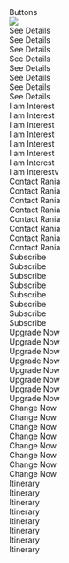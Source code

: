 <div style={{width: 1440, height: 2516, position: 'relative', background: 'white', overflow: 'hidden'}}>
  <div style={{width: 1440, height: 168.94, left: 0, top: 0, position: 'absolute', background: 'white', boxShadow: '0px 5px 14px rgba(20.11, 19.66, 42.50, 0.05)'}} />
  <div style={{width: 140, height: 55.32, left: 154, top: 59.98, position: 'absolute', color: 'rgba(0, 0, 0, 0.20)', fontSize: 36, fontFamily: 'Plus Jakarta Sans', fontWeight: '700', lineHeight: 44, wordWrap: 'break-word'}}>Buttons</div>
  <img style={{width: 120, height: 120, left: 1167, top: 7, position: 'absolute'}} src="https://placehold.co/120x120" />
  <div style={{width: 140, height: 130, left: 169, top: 257, position: 'absolute', overflow: 'hidden', borderRadius: 5, border: '1px #8A38F5 solid'}}>
    <div style={{width: 100, height: 35, padding: 10, left: 20, top: 20, position: 'absolute', background: 'white', boxShadow: '0px 3.700000047683716px 9.25px rgba(26, 36, 61, 0.06)', borderRadius: 100, outline: '1px rgba(0, 0, 0, 0.20) solid', outlineOffset: '-1px', justifyContent: 'center', alignItems: 'center', gap: 10, display: 'inline-flex'}}>
      <div style={{textAlign: 'center', color: 'rgba(0, 0, 0, 0.20)', fontSize: 12, fontFamily: 'Plus Jakarta Sans', fontWeight: '700', lineHeight: 14, wordWrap: 'break-word'}}>See Details</div>
    </div>
    <div style={{width: 100, height: 35, padding: 10, left: 20, top: 79, position: 'absolute', background: 'linear-gradient(90deg, black 0%, #1A243D 100%)', boxShadow: '0px 3.700000047683716px 7px rgba(26, 36, 61, 0.08)', borderRadius: 100, justifyContent: 'center', alignItems: 'center', gap: 10, display: 'inline-flex'}}>
      <div style={{textAlign: 'center', color: '#E6E2D3', fontSize: 12, fontFamily: 'Plus Jakarta Sans', fontWeight: '700', lineHeight: 14, wordWrap: 'break-word'}}>See Details</div>
    </div>
  </div>
  <div style={{width: 183.08, height: 170, left: 397, top: 237, position: 'absolute', overflow: 'hidden', borderRadius: 6.54, border: '1.31px #8A38F5 solid'}}>
    <div style={{width: 130.77, height: 45.77, padding: 13.08, left: 26.15, top: 26.15, position: 'absolute', background: 'white', boxShadow: '0px 4px 9px rgba(26, 36, 61, 0.08)', borderRadius: 130.77, outline: '1.31px rgba(0, 0, 0, 0.20) solid', outlineOffset: '-1.31px', justifyContent: 'center', alignItems: 'center', gap: 13.08, display: 'inline-flex'}}>
      <div style={{textAlign: 'center', color: 'rgba(0, 0, 0, 0.20)', fontSize: 15.69, fontFamily: 'Plus Jakarta Sans', fontWeight: '700', lineHeight: 18.31, wordWrap: 'break-word'}}>See Details</div>
    </div>
    <div style={{width: 130.77, height: 45.77, padding: 13.08, left: 26.15, top: 103.31, position: 'absolute', background: 'linear-gradient(90deg, black 0%, #1A243D 100%)', boxShadow: '0px 4px 9px rgba(26, 36, 61, 0.08)', borderRadius: 130.77, justifyContent: 'center', alignItems: 'center', gap: 13.08, display: 'inline-flex'}}>
      <div style={{textAlign: 'center', color: '#E6E2D3', fontSize: 15.69, fontFamily: 'Plus Jakarta Sans', fontWeight: '700', lineHeight: 18.31, wordWrap: 'break-word'}}>See Details</div>
    </div>
  </div>
  <div style={{width: 226.15, height: 210, left: 672, top: 217, position: 'absolute', overflow: 'hidden', borderRadius: 8.08, border: '1.62px #8A38F5 solid'}}>
    <div style={{width: 161.54, height: 56.54, padding: 16.15, left: 32.31, top: 32.31, position: 'absolute', background: 'white', boxShadow: '0px 4px 9px rgba(26, 36, 61, 0.08)', borderRadius: 161.54, outline: '1.62px rgba(0, 0, 0, 0.20) solid', outlineOffset: '-1.62px', justifyContent: 'center', alignItems: 'center', gap: 16.15, display: 'inline-flex'}}>
      <div style={{textAlign: 'center', color: 'rgba(0, 0, 0, 0.20)', fontSize: 19.38, fontFamily: 'Plus Jakarta Sans', fontWeight: '700', lineHeight: 22.62, wordWrap: 'break-word'}}>See Details</div>
    </div>
    <div style={{width: 161.54, height: 56.54, padding: 16.15, left: 32.31, top: 127.62, position: 'absolute', background: 'linear-gradient(90deg, black 0%, #1A243D 100%)', boxShadow: '0px 4px 9px rgba(26, 36, 61, 0.08)', borderRadius: 161.54, justifyContent: 'center', alignItems: 'center', gap: 16.15, display: 'inline-flex'}}>
      <div style={{textAlign: 'center', color: '#E6E2D3', fontSize: 19.38, fontFamily: 'Plus Jakarta Sans', fontWeight: '700', lineHeight: 22.62, wordWrap: 'break-word'}}>See Details</div>
    </div>
  </div>
  <div style={{width: 269.23, height: 250, left: 1012, top: 197, position: 'absolute', overflow: 'hidden', borderRadius: 9.62, border: '1.92px #8A38F5 solid'}}>
    <div style={{width: 192.31, height: 67.31, padding: 19.23, left: 38.46, top: 38.46, position: 'absolute', background: 'white', boxShadow: '0px 4px 9px rgba(26, 36, 61, 0.08)', borderRadius: 192.31, outline: '1.92px rgba(0, 0, 0, 0.20) solid', outlineOffset: '-1.92px', justifyContent: 'center', alignItems: 'center', gap: 19.23, display: 'inline-flex'}}>
      <div style={{textAlign: 'center', color: 'rgba(0, 0, 0, 0.20)', fontSize: 23.08, fontFamily: 'Plus Jakarta Sans', fontWeight: '700', lineHeight: 26.92, wordWrap: 'break-word'}}>See Details</div>
    </div>
    <div style={{width: 192.31, height: 67.31, padding: 19.23, left: 38.46, top: 151.77, position: 'absolute', background: 'linear-gradient(90deg, black 0%, #1A243D 100%)', boxShadow: '0px 4px 9px rgba(26, 36, 61, 0.08)', borderRadius: 192.31, justifyContent: 'center', alignItems: 'center', gap: 19.23, display: 'inline-flex'}}>
      <div style={{textAlign: 'center', color: '#E6E2D3', fontSize: 23.08, fontFamily: 'Plus Jakarta Sans', fontWeight: '700', lineHeight: 26.92, wordWrap: 'break-word'}}>See Details</div>
    </div>
  </div>
  <div style={{width: 170, height: 130, left: 154, top: 569, position: 'absolute', overflow: 'hidden', borderRadius: 5, border: '1px #8A38F5 solid'}}>
    <div style={{width: 130, height: 35, left: 20, top: 20, position: 'absolute'}}>
      <div style={{width: 130, height: 35, paddingLeft: 21, paddingRight: 21, paddingTop: 10, paddingBottom: 10, left: 0, top: 0, position: 'absolute', overflow: 'hidden', borderRadius: 100, outline: '1px #442305 solid', outlineOffset: '-1px', justifyContent: 'center', alignItems: 'center', gap: 10, display: 'inline-flex'}}>
        <div style={{textAlign: 'center', color: '#442305', fontSize: 12, fontFamily: 'Plus Jakarta Sans', fontWeight: '700', lineHeight: 14, wordWrap: 'break-word'}}>I am Interest</div>
      </div>
    </div>
    <div style={{width: 130, height: 35, left: 20, top: 75, position: 'absolute'}}>
      <div style={{width: 130, height: 35, paddingLeft: 21, paddingRight: 21, paddingTop: 10, paddingBottom: 10, left: 0, top: 0, position: 'absolute', background: '#442305', overflow: 'hidden', borderRadius: 100, justifyContent: 'center', alignItems: 'center', gap: 10, display: 'inline-flex'}}>
        <div style={{textAlign: 'center', color: '#E6E2D3', fontSize: 12, fontFamily: 'Plus Jakarta Sans', fontWeight: '700', lineHeight: 14, wordWrap: 'break-word'}}>I am Interest</div>
      </div>
    </div>
  </div>
  <div style={{width: 222.31, height: 170, left: 377, top: 549, position: 'absolute', overflow: 'hidden', borderRadius: 6.54, border: '1.31px #8A38F5 solid'}}>
    <div style={{width: 170, height: 45.77, left: 26.15, top: 26.15, position: 'absolute'}}>
      <div style={{width: 170, height: 45.77, paddingLeft: 27.46, paddingRight: 27.46, paddingTop: 13.08, paddingBottom: 13.08, left: 0, top: 0, position: 'absolute', overflow: 'hidden', borderRadius: 130.77, outline: '1.31px #442305 solid', outlineOffset: '-1.31px', justifyContent: 'center', alignItems: 'center', gap: 13.08, display: 'inline-flex'}}>
        <div style={{textAlign: 'center', color: '#442305', fontSize: 15.69, fontFamily: 'Plus Jakarta Sans', fontWeight: '700', lineHeight: 18.31, wordWrap: 'break-word'}}>I am Interest</div>
      </div>
    </div>
    <div style={{width: 170, height: 45.77, left: 26.15, top: 98.08, position: 'absolute'}}>
      <div style={{width: 170, height: 45.77, paddingLeft: 27.46, paddingRight: 27.46, paddingTop: 13.08, paddingBottom: 13.08, left: 0, top: 0, position: 'absolute', background: '#442305', overflow: 'hidden', borderRadius: 130.77, justifyContent: 'center', alignItems: 'center', gap: 13.08, display: 'inline-flex'}}>
        <div style={{textAlign: 'center', color: '#E6E2D3', fontSize: 15.69, fontFamily: 'Plus Jakarta Sans', fontWeight: '700', lineHeight: 18.31, wordWrap: 'break-word'}}>I am Interest</div>
      </div>
    </div>
  </div>
  <div style={{width: 274.62, height: 210, left: 648, top: 529, position: 'absolute', overflow: 'hidden', borderRadius: 8.08, border: '1.62px #8A38F5 solid'}}>
    <div style={{width: 210, height: 56.54, left: 32.31, top: 32.31, position: 'absolute'}}>
      <div style={{width: 210, height: 56.54, paddingLeft: 33.92, paddingRight: 33.92, paddingTop: 16.15, paddingBottom: 16.15, left: 0, top: 0, position: 'absolute', overflow: 'hidden', borderRadius: 161.54, outline: '1.62px #442305 solid', outlineOffset: '-1.62px', justifyContent: 'center', alignItems: 'center', gap: 16.15, display: 'inline-flex'}}>
        <div style={{textAlign: 'center', color: '#442305', fontSize: 19.38, fontFamily: 'Plus Jakarta Sans', fontWeight: '700', lineHeight: 22.62, wordWrap: 'break-word'}}>I am Interest</div>
      </div>
    </div>
    <div style={{width: 210, height: 56.54, left: 32.31, top: 121.15, position: 'absolute'}}>
      <div style={{width: 210, height: 56.54, paddingLeft: 33.92, paddingRight: 33.92, paddingTop: 16.15, paddingBottom: 16.15, left: 0, top: 0, position: 'absolute', background: '#442305', overflow: 'hidden', borderRadius: 161.54, justifyContent: 'center', alignItems: 'center', gap: 16.15, display: 'inline-flex'}}>
        <div style={{textAlign: 'center', color: '#E6E2D3', fontSize: 19.38, fontFamily: 'Plus Jakarta Sans', fontWeight: '700', lineHeight: 22.62, wordWrap: 'break-word'}}>I am Interest</div>
      </div>
    </div>
  </div>
  <div style={{width: 326.92, height: 250, left: 983, top: 509, position: 'absolute', overflow: 'hidden', borderRadius: 9.62, border: '1.92px #8A38F5 solid'}}>
    <div style={{width: 250, height: 67.31, left: 38.46, top: 38.46, position: 'absolute'}}>
      <div style={{width: 250, height: 67.31, paddingLeft: 40.38, paddingRight: 40.38, paddingTop: 19.23, paddingBottom: 19.23, left: 0, top: 0, position: 'absolute', overflow: 'hidden', borderRadius: 192.31, outline: '1.92px #442305 solid', outlineOffset: '-1.92px', justifyContent: 'center', alignItems: 'center', gap: 19.23, display: 'inline-flex'}}>
        <div style={{textAlign: 'center', color: '#442305', fontSize: 23.08, fontFamily: 'Plus Jakarta Sans', fontWeight: '700', lineHeight: 26.92, wordWrap: 'break-word'}}>I am Interest</div>
      </div>
    </div>
    <div style={{width: 250, height: 67.31, left: 38.46, top: 144.23, position: 'absolute'}}>
      <div style={{width: 250, height: 67.31, paddingLeft: 40.38, paddingRight: 40.38, paddingTop: 19.23, paddingBottom: 19.23, left: 0, top: 0, position: 'absolute', background: '#442305', overflow: 'hidden', borderRadius: 192.31, justifyContent: 'center', alignItems: 'center', gap: 19.23, display: 'inline-flex'}}>
        <div style={{textAlign: 'center', color: '#E6E2D3', fontSize: 23.08, fontFamily: 'Plus Jakarta Sans', fontWeight: '700', lineHeight: 26.92, wordWrap: 'break-word'}}>I am Interestv</div>
      </div>
    </div>
  </div>
  <div style={{width: 142, height: 128, left: 168, top: 882, position: 'absolute', overflow: 'hidden', borderRadius: 5, border: '1px #8A38F5 solid'}}>
    <div style={{width: 102, height: 34, left: 20, top: 20, position: 'absolute'}}>
      <div style={{padding: 10, left: 0, top: 0, position: 'absolute', background: 'white', overflow: 'hidden', borderRadius: 100, outline: '1px #A38447 solid', outlineOffset: '-1px', justifyContent: 'center', alignItems: 'center', gap: 10, display: 'inline-flex'}}>
        <div style={{textAlign: 'center', color: '#A38447', fontSize: 12, fontFamily: 'Plus Jakarta Sans', fontWeight: '700', lineHeight: 14, wordWrap: 'break-word'}}>Contact Rania</div>
      </div>
    </div>
    <div style={{width: 102, height: 34, left: 20, top: 74, position: 'absolute'}}>
      <div style={{padding: 10, left: 0, top: 0, position: 'absolute', background: '#A38447', overflow: 'hidden', borderRadius: 100, justifyContent: 'center', alignItems: 'center', gap: 10, display: 'inline-flex'}}>
        <div style={{textAlign: 'center', color: '#E6E2D3', fontSize: 12, fontFamily: 'Plus Jakarta Sans', fontWeight: '700', lineHeight: 14, wordWrap: 'break-word'}}>Contact Rania</div>
      </div>
    </div>
  </div>
  <div style={{width: 188.59, height: 170, left: 394, top: 861, position: 'absolute', overflow: 'hidden', borderRadius: 6.64, border: '1.33px #8A38F5 solid'}}>
    <div style={{width: 135.47, height: 45.16, left: 26.56, top: 26.56, position: 'absolute'}}>
      <div style={{padding: 13.28, left: 0, top: 0, position: 'absolute', background: 'white', overflow: 'hidden', borderRadius: 132.81, outline: '1.33px #A38447 solid', outlineOffset: '-1.33px', justifyContent: 'center', alignItems: 'center', gap: 13.28, display: 'inline-flex'}}>
        <div style={{textAlign: 'center', color: '#A38447', fontSize: 15.94, fontFamily: 'Plus Jakarta Sans', fontWeight: '700', lineHeight: 18.59, wordWrap: 'break-word'}}>Contact Rania</div>
      </div>
    </div>
    <div style={{width: 135.47, height: 45.16, left: 26.56, top: 98.28, position: 'absolute'}}>
      <div style={{padding: 13.28, left: 0, top: 0, position: 'absolute', background: '#A38447', overflow: 'hidden', borderRadius: 132.81, justifyContent: 'center', alignItems: 'center', gap: 13.28, display: 'inline-flex'}}>
        <div style={{textAlign: 'center', color: '#E6E2D3', fontSize: 15.94, fontFamily: 'Plus Jakarta Sans', fontWeight: '700', lineHeight: 18.59, wordWrap: 'break-word'}}>Contact Rania</div>
      </div>
    </div>
  </div>
  <div style={{width: 232.97, height: 210, left: 668.81, top: 841, position: 'absolute', overflow: 'hidden', borderRadius: 8.20, border: '1.64px #8A38F5 solid'}}>
    <div style={{width: 167.34, height: 55.78, left: 32.81, top: 32.81, position: 'absolute'}}>
      <div style={{padding: 16.41, left: 0, top: 0, position: 'absolute', background: 'white', overflow: 'hidden', borderRadius: 164.06, outline: '1.64px #A38447 solid', outlineOffset: '-1.64px', justifyContent: 'center', alignItems: 'center', gap: 16.41, display: 'inline-flex'}}>
        <div style={{textAlign: 'center', color: '#A38447', fontSize: 19.69, fontFamily: 'Plus Jakarta Sans', fontWeight: '700', lineHeight: 22.97, wordWrap: 'break-word'}}>Contact Rania</div>
      </div>
    </div>
    <div style={{width: 167.34, height: 55.78, left: 32.81, top: 121.41, position: 'absolute'}}>
      <div style={{padding: 16.41, left: 0, top: 0, position: 'absolute', background: '#A38447', overflow: 'hidden', borderRadius: 164.06, justifyContent: 'center', alignItems: 'center', gap: 16.41, display: 'inline-flex'}}>
        <div style={{textAlign: 'center', color: '#E6E2D3', fontSize: 19.69, fontFamily: 'Plus Jakarta Sans', fontWeight: '700', lineHeight: 22.97, wordWrap: 'break-word'}}>Contact Rania</div>
      </div>
    </div>
  </div>
  <div style={{width: 277.34, height: 250, left: 1008.81, top: 821, position: 'absolute', overflow: 'hidden', borderRadius: 9.77, border: '1.95px #8A38F5 solid'}}>
    <div style={{width: 199.22, height: 66.41, left: 39.06, top: 39.06, position: 'absolute'}}>
      <div style={{padding: 19.53, left: 0, top: 0, position: 'absolute', background: 'white', overflow: 'hidden', borderRadius: 195.31, outline: '1.95px #A38447 solid', outlineOffset: '-1.95px', justifyContent: 'center', alignItems: 'center', gap: 19.53, display: 'inline-flex'}}>
        <div style={{textAlign: 'center', color: '#A38447', fontSize: 23.44, fontFamily: 'Plus Jakarta Sans', fontWeight: '700', lineHeight: 27.34, wordWrap: 'break-word'}}>Contact Rania</div>
      </div>
    </div>
    <div style={{width: 199.22, height: 66.41, left: 39.06, top: 144.53, position: 'absolute'}}>
      <div style={{padding: 19.53, left: 0, top: 0, position: 'absolute', background: '#A38447', overflow: 'hidden', borderRadius: 195.31, justifyContent: 'center', alignItems: 'center', gap: 19.53, display: 'inline-flex'}}>
        <div style={{textAlign: 'center', color: '#E6E2D3', fontSize: 23.44, fontFamily: 'Plus Jakarta Sans', fontWeight: '700', lineHeight: 27.34, wordWrap: 'break-word'}}>Contact Rania</div>
      </div>
    </div>
  </div>
  <div style={{width: 120, height: 128, left: 179, top: 1194, position: 'absolute', overflow: 'hidden', borderRadius: 5, border: '1px #8A38F5 solid'}}>
    <div style={{width: 80, height: 34, left: 20, top: 20, position: 'absolute'}}>
      <div style={{padding: 10, left: 0, top: 0, position: 'absolute', background: 'white', borderRadius: 100, outline: '1px #1A243D solid', outlineOffset: '-1px', justifyContent: 'center', alignItems: 'center', gap: 10, display: 'inline-flex'}}>
        <div style={{textAlign: 'center', color: 'black', fontSize: 12, fontFamily: 'Plus Jakarta Sans', fontWeight: '700', lineHeight: 14, wordWrap: 'break-word'}}>Subscribe</div>
      </div>
    </div>
    <div style={{width: 80, height: 34, left: 20, top: 74, position: 'absolute'}}>
      <div style={{padding: 10, left: 0, top: 0, position: 'absolute', background: 'linear-gradient(90deg, #1A243D 0%, #442305 100%)', borderRadius: 100, outline: '1px #1A243D solid', outlineOffset: '-1px', justifyContent: 'center', alignItems: 'center', gap: 10, display: 'inline-flex'}}>
        <div style={{textAlign: 'center', color: '#E6E2D3', fontSize: 12, fontFamily: 'Plus Jakarta Sans', fontWeight: '700', lineHeight: 14, wordWrap: 'break-word'}}>Subscribe</div>
      </div>
    </div>
  </div>
  <div style={{width: 159.38, height: 170, left: 408, top: 1173, position: 'absolute', overflow: 'hidden', borderRadius: 6.64, border: '1.33px #8A38F5 solid'}}>
    <div style={{width: 106.25, height: 45.16, left: 26.56, top: 26.56, position: 'absolute'}}>
      <div style={{padding: 13.28, left: 0, top: 0, position: 'absolute', background: 'white', borderRadius: 132.81, outline: '1.33px #1A243D solid', outlineOffset: '-1.33px', justifyContent: 'center', alignItems: 'center', gap: 13.28, display: 'inline-flex'}}>
        <div style={{textAlign: 'center', color: 'black', fontSize: 15.94, fontFamily: 'Plus Jakarta Sans', fontWeight: '700', lineHeight: 18.59, wordWrap: 'break-word'}}>Subscribe</div>
      </div>
    </div>
    <div style={{width: 106.25, height: 45.16, left: 26.56, top: 98.28, position: 'absolute'}}>
      <div style={{padding: 13.28, left: 0, top: 0, position: 'absolute', background: 'linear-gradient(90deg, #1A243D 0%, #442305 100%)', borderRadius: 132.81, outline: '1.33px #1A243D solid', outlineOffset: '-1.33px', justifyContent: 'center', alignItems: 'center', gap: 13.28, display: 'inline-flex'}}>
        <div style={{textAlign: 'center', color: '#E6E2D3', fontSize: 15.94, fontFamily: 'Plus Jakarta Sans', fontWeight: '700', lineHeight: 18.59, wordWrap: 'break-word'}}>Subscribe</div>
      </div>
    </div>
  </div>
  <div style={{width: 196.88, height: 210, left: 686.25, top: 1153, position: 'absolute', overflow: 'hidden', borderRadius: 8.20, border: '1.64px #8A38F5 solid'}}>
    <div style={{width: 131.25, height: 55.78, left: 32.81, top: 32.81, position: 'absolute'}}>
      <div style={{padding: 16.41, left: 0, top: 0, position: 'absolute', background: 'white', borderRadius: 164.06, outline: '1.64px #1A243D solid', outlineOffset: '-1.64px', justifyContent: 'center', alignItems: 'center', gap: 16.41, display: 'inline-flex'}}>
        <div style={{textAlign: 'center', color: 'black', fontSize: 19.69, fontFamily: 'Plus Jakarta Sans', fontWeight: '700', lineHeight: 22.97, wordWrap: 'break-word'}}>Subscribe</div>
      </div>
    </div>
    <div style={{width: 131.25, height: 55.78, left: 32.81, top: 121.41, position: 'absolute'}}>
      <div style={{padding: 16.41, left: 0, top: 0, position: 'absolute', background: 'linear-gradient(90deg, #1A243D 0%, #442305 100%)', borderRadius: 164.06, outline: '1.64px #1A243D solid', outlineOffset: '-1.64px', justifyContent: 'center', alignItems: 'center', gap: 16.41, display: 'inline-flex'}}>
        <div style={{textAlign: 'center', color: '#E6E2D3', fontSize: 19.69, fontFamily: 'Plus Jakarta Sans', fontWeight: '700', lineHeight: 22.97, wordWrap: 'break-word'}}>Subscribe</div>
      </div>
    </div>
  </div>
  <div style={{width: 234.38, height: 250, left: 1029.50, top: 1133, position: 'absolute', overflow: 'hidden', borderRadius: 9.77, border: '1.95px #8A38F5 solid'}}>
    <div style={{width: 156.25, height: 66.41, left: 39.06, top: 39.06, position: 'absolute'}}>
      <div style={{padding: 19.53, left: 0, top: 0, position: 'absolute', background: 'white', borderRadius: 195.31, outline: '1.95px #1A243D solid', outlineOffset: '-1.95px', justifyContent: 'center', alignItems: 'center', gap: 19.53, display: 'inline-flex'}}>
        <div style={{textAlign: 'center', color: 'black', fontSize: 23.44, fontFamily: 'Plus Jakarta Sans', fontWeight: '700', lineHeight: 27.34, wordWrap: 'break-word'}}>Subscribe</div>
      </div>
    </div>
    <div style={{width: 156.25, height: 66.41, left: 39.06, top: 144.53, position: 'absolute'}}>
      <div style={{padding: 19.53, left: 0, top: 0, position: 'absolute', background: 'linear-gradient(90deg, #1A243D 0%, #442305 100%)', borderRadius: 195.31, outline: '1.95px #1A243D solid', outlineOffset: '-1.95px', justifyContent: 'center', alignItems: 'center', gap: 19.53, display: 'inline-flex'}}>
        <div style={{textAlign: 'center', color: '#E6E2D3', fontSize: 23.44, fontFamily: 'Plus Jakarta Sans', fontWeight: '700', lineHeight: 27.34, wordWrap: 'break-word'}}>Subscribe</div>
      </div>
    </div>
  </div>
  <div style={{width: 141, height: 128, left: 169, top: 1506, position: 'absolute', overflow: 'hidden', borderRadius: 5, border: '1px #8A38F5 solid'}}>
    <div style={{width: 101, height: 34, left: 20, top: 20, position: 'absolute'}}>
      <div style={{padding: 10, left: 0, top: 0, position: 'absolute', borderRadius: 100, outline: '1px #442305 solid', outlineOffset: '-1px', justifyContent: 'center', alignItems: 'center', gap: 10, display: 'inline-flex'}}>
        <div style={{textAlign: 'center', color: '#442305', fontSize: 12, fontFamily: 'Plus Jakarta Sans', fontWeight: '700', lineHeight: 14, wordWrap: 'break-word'}}>Upgrade Now</div>
      </div>
    </div>
    <div style={{width: 101, height: 34, left: 20, top: 74, position: 'absolute'}}>
      <div style={{padding: 10, left: 0, top: 0, position: 'absolute', background: 'linear-gradient(225deg, #442305 0%, #ECAD27 50%, #442305 100%)', borderRadius: 100, justifyContent: 'center', alignItems: 'center', gap: 10, display: 'inline-flex'}}>
        <div style={{textAlign: 'center', color: 'white', fontSize: 12, fontFamily: 'Plus Jakarta Sans', fontWeight: '700', lineHeight: 14, wordWrap: 'break-word'}}>Upgrade Now</div>
      </div>
    </div>
  </div>
  <div style={{width: 187.27, height: 170, left: 395, top: 1485, position: 'absolute', overflow: 'hidden', borderRadius: 6.64, border: '1.33px #8A38F5 solid'}}>
    <div style={{width: 134.14, height: 45.16, left: 26.56, top: 26.56, position: 'absolute'}}>
      <div style={{padding: 13.28, left: 0, top: 0, position: 'absolute', borderRadius: 132.81, outline: '1.33px #442305 solid', outlineOffset: '-1.33px', justifyContent: 'center', alignItems: 'center', gap: 13.28, display: 'inline-flex'}}>
        <div style={{textAlign: 'center', color: '#442305', fontSize: 15.94, fontFamily: 'Plus Jakarta Sans', fontWeight: '700', lineHeight: 18.59, wordWrap: 'break-word'}}>Upgrade Now</div>
      </div>
    </div>
    <div style={{width: 134.14, height: 45.16, left: 26.56, top: 98.28, position: 'absolute'}}>
      <div style={{padding: 13.28, left: 0, top: 0, position: 'absolute', background: 'linear-gradient(225deg, #442305 0%, #ECAD27 50%, #442305 100%)', borderRadius: 132.81, justifyContent: 'center', alignItems: 'center', gap: 13.28, display: 'inline-flex'}}>
        <div style={{textAlign: 'center', color: 'white', fontSize: 15.94, fontFamily: 'Plus Jakarta Sans', fontWeight: '700', lineHeight: 18.59, wordWrap: 'break-word'}}>Upgrade Now</div>
      </div>
    </div>
  </div>
  <div style={{width: 231.33, height: 210, left: 667.97, top: 1465, position: 'absolute', overflow: 'hidden', borderRadius: 8.20, border: '1.64px #8A38F5 solid'}}>
    <div style={{width: 165.70, height: 55.78, left: 32.81, top: 32.81, position: 'absolute'}}>
      <div style={{padding: 16.41, left: 0, top: 0, position: 'absolute', borderRadius: 164.06, outline: '1.64px #442305 solid', outlineOffset: '-1.64px', justifyContent: 'center', alignItems: 'center', gap: 16.41, display: 'inline-flex'}}>
        <div style={{textAlign: 'center', color: '#442305', fontSize: 19.69, fontFamily: 'Plus Jakarta Sans', fontWeight: '700', lineHeight: 22.97, wordWrap: 'break-word'}}>Upgrade Now</div>
      </div>
    </div>
    <div style={{width: 165.70, height: 55.78, left: 32.81, top: 121.41, position: 'absolute'}}>
      <div style={{padding: 16.41, left: 0, top: 0, position: 'absolute', background: 'linear-gradient(225deg, #442305 0%, #ECAD27 50%, #442305 100%)', borderRadius: 164.06, justifyContent: 'center', alignItems: 'center', gap: 16.41, display: 'inline-flex'}}>
        <div style={{textAlign: 'center', color: 'white', fontSize: 19.69, fontFamily: 'Plus Jakarta Sans', fontWeight: '700', lineHeight: 22.97, wordWrap: 'break-word'}}>Upgrade Now</div>
      </div>
    </div>
  </div>
  <div style={{width: 275.39, height: 250, left: 1008.97, top: 1445, position: 'absolute', overflow: 'hidden', borderRadius: 9.77, border: '1.95px #8A38F5 solid'}}>
    <div style={{width: 197.27, height: 66.41, left: 39.06, top: 39.06, position: 'absolute'}}>
      <div style={{padding: 19.53, left: 0, top: 0, position: 'absolute', borderRadius: 195.31, outline: '1.95px #442305 solid', outlineOffset: '-1.95px', justifyContent: 'center', alignItems: 'center', gap: 19.53, display: 'inline-flex'}}>
        <div style={{textAlign: 'center', color: '#442305', fontSize: 23.44, fontFamily: 'Plus Jakarta Sans', fontWeight: '700', lineHeight: 27.34, wordWrap: 'break-word'}}>Upgrade Now</div>
      </div>
    </div>
    <div style={{width: 197.27, height: 66.41, left: 39.06, top: 144.53, position: 'absolute'}}>
      <div style={{padding: 19.53, left: 0, top: 0, position: 'absolute', background: 'linear-gradient(225deg, #442305 0%, #ECAD27 50%, #442305 100%)', borderRadius: 195.31, justifyContent: 'center', alignItems: 'center', gap: 19.53, display: 'inline-flex'}}>
        <div style={{textAlign: 'center', color: 'white', fontSize: 23.44, fontFamily: 'Plus Jakarta Sans', fontWeight: '700', lineHeight: 27.34, wordWrap: 'break-word'}}>Upgrade Now</div>
      </div>
    </div>
  </div>
  <div style={{width: 135, height: 128, left: 172, top: 1818, position: 'absolute', overflow: 'hidden', borderRadius: 5, border: '1px #8A38F5 solid'}}>
    <div style={{width: 95, height: 34, left: 20, top: 20, position: 'absolute'}}>
      <div style={{padding: 10, left: 0, top: 0, position: 'absolute', borderRadius: 100, outline: '1px #A38447 solid', outlineOffset: '-1px', justifyContent: 'center', alignItems: 'center', gap: 10, display: 'inline-flex'}}>
        <div style={{textAlign: 'center', color: '#A38447', fontSize: 12, fontFamily: 'Plus Jakarta Sans', fontWeight: '700', lineHeight: 14, wordWrap: 'break-word'}}>Change Now</div>
      </div>
    </div>
    <div style={{width: 95, height: 34, left: 20, top: 74, position: 'absolute'}}>
      <div style={{padding: 10, left: 0, top: 0, position: 'absolute', background: 'linear-gradient(180deg, #A38447 0%, #442305 100%)', borderRadius: 100, justifyContent: 'center', alignItems: 'center', gap: 10, display: 'inline-flex'}}>
        <div style={{textAlign: 'center', color: '#E6E2D3', fontSize: 12, fontFamily: 'Plus Jakarta Sans', fontWeight: '700', lineHeight: 14, wordWrap: 'break-word'}}>Change Now</div>
      </div>
    </div>
  </div>
  <div style={{width: 179.30, height: 170, left: 399, top: 1797, position: 'absolute', overflow: 'hidden', borderRadius: 6.64, border: '1.33px #8A38F5 solid'}}>
    <div style={{width: 126.17, height: 45.16, left: 26.56, top: 26.56, position: 'absolute'}}>
      <div style={{padding: 13.28, left: 0, top: 0, position: 'absolute', borderRadius: 132.81, outline: '1.33px #A38447 solid', outlineOffset: '-1.33px', justifyContent: 'center', alignItems: 'center', gap: 13.28, display: 'inline-flex'}}>
        <div style={{textAlign: 'center', color: '#A38447', fontSize: 15.94, fontFamily: 'Plus Jakarta Sans', fontWeight: '700', lineHeight: 18.59, wordWrap: 'break-word'}}>Change Now</div>
      </div>
    </div>
    <div style={{width: 126.17, height: 45.16, left: 26.56, top: 98.28, position: 'absolute'}}>
      <div style={{padding: 13.28, left: 0, top: 0, position: 'absolute', background: 'linear-gradient(180deg, #A38447 0%, #442305 100%)', borderRadius: 132.81, justifyContent: 'center', alignItems: 'center', gap: 13.28, display: 'inline-flex'}}>
        <div style={{textAlign: 'center', color: '#E6E2D3', fontSize: 15.94, fontFamily: 'Plus Jakarta Sans', fontWeight: '700', lineHeight: 18.59, wordWrap: 'break-word'}}>Change Now</div>
      </div>
    </div>
  </div>
  <div style={{width: 221.48, height: 210, left: 672.91, top: 1777, position: 'absolute', overflow: 'hidden', borderRadius: 8.20, border: '1.64px #8A38F5 solid'}}>
    <div style={{width: 155.86, height: 55.78, left: 32.81, top: 32.81, position: 'absolute'}}>
      <div style={{padding: 16.41, left: 0, top: 0, position: 'absolute', borderRadius: 164.06, outline: '1.64px #A38447 solid', outlineOffset: '-1.64px', justifyContent: 'center', alignItems: 'center', gap: 16.41, display: 'inline-flex'}}>
        <div style={{textAlign: 'center', color: '#A38447', fontSize: 19.69, fontFamily: 'Plus Jakarta Sans', fontWeight: '700', lineHeight: 22.97, wordWrap: 'break-word'}}>Change Now</div>
      </div>
    </div>
    <div style={{width: 155.86, height: 55.78, left: 32.81, top: 121.41, position: 'absolute'}}>
      <div style={{padding: 16.41, left: 0, top: 0, position: 'absolute', background: 'linear-gradient(180deg, #A38447 0%, #442305 100%)', borderRadius: 164.06, justifyContent: 'center', alignItems: 'center', gap: 16.41, display: 'inline-flex'}}>
        <div style={{textAlign: 'center', color: '#E6E2D3', fontSize: 19.69, fontFamily: 'Plus Jakarta Sans', fontWeight: '700', lineHeight: 22.97, wordWrap: 'break-word'}}>Change Now</div>
      </div>
    </div>
  </div>
  <div style={{width: 263.67, height: 250, left: 1014.91, top: 1757, position: 'absolute', overflow: 'hidden', borderRadius: 9.77, border: '1.95px #8A38F5 solid'}}>
    <div style={{width: 185.55, height: 66.41, left: 39.06, top: 39.06, position: 'absolute'}}>
      <div style={{padding: 19.53, left: 0, top: 0, position: 'absolute', borderRadius: 195.31, outline: '1.95px #A38447 solid', outlineOffset: '-1.95px', justifyContent: 'center', alignItems: 'center', gap: 19.53, display: 'inline-flex'}}>
        <div style={{textAlign: 'center', color: '#A38447', fontSize: 23.44, fontFamily: 'Plus Jakarta Sans', fontWeight: '700', lineHeight: 27.34, wordWrap: 'break-word'}}>Change Now</div>
      </div>
    </div>
    <div style={{width: 185.55, height: 66.41, left: 39.06, top: 144.53, position: 'absolute'}}>
      <div style={{padding: 19.53, left: 0, top: 0, position: 'absolute', background: 'linear-gradient(180deg, #A38447 0%, #442305 100%)', borderRadius: 195.31, justifyContent: 'center', alignItems: 'center', gap: 19.53, display: 'inline-flex'}}>
        <div style={{textAlign: 'center', color: '#E6E2D3', fontSize: 23.44, fontFamily: 'Plus Jakarta Sans', fontWeight: '700', lineHeight: 27.34, wordWrap: 'break-word'}}>Change Now</div>
      </div>
    </div>
  </div>
  <div style={{width: 110, height: 128, left: 172, top: 2130, position: 'absolute', overflow: 'hidden', borderRadius: 5, border: '1px #8A38F5 solid'}}>
    <div style={{width: 70, height: 34, left: 20, top: 20, position: 'absolute'}}>
      <div style={{padding: 10, left: 0, top: 0, position: 'absolute', background: '#1A243D', borderRadius: 100, justifyContent: 'center', alignItems: 'center', gap: 10, display: 'inline-flex'}}>
        <div style={{textAlign: 'center', color: 'white', fontSize: 12, fontFamily: 'Plus Jakarta Sans', fontWeight: '700', lineHeight: 14, wordWrap: 'break-word'}}>Itinerary</div>
      </div>
    </div>
    <div style={{width: 70, height: 34, left: 20, top: 74, position: 'absolute'}}>
      <div style={{width: 70, padding: 10, left: 0, top: 0, position: 'absolute', background: 'linear-gradient(180deg, #A38447 0%, #442305 100%)', borderRadius: 100, justifyContent: 'center', alignItems: 'center', gap: 10, display: 'inline-flex'}}>
        <div style={{width: 53, textAlign: 'center', color: '#E6E2D3', fontSize: 12, fontFamily: 'Plus Jakarta Sans', fontWeight: '700', lineHeight: 14, wordWrap: 'break-word'}}>Itinerary</div>
      </div>
    </div>
  </div>
  <div style={{width: 145, height: 170, left: 399, top: 2109, position: 'absolute', overflow: 'hidden', borderRadius: 6.64, border: '1.33px #8A38F5 solid'}}>
    <div style={{width: 91, height: 45, left: 27, top: 27, position: 'absolute'}}>
      <div style={{padding: 13.28, left: 0, top: 0, position: 'absolute', background: '#1A243D', borderRadius: 132.81, justifyContent: 'center', alignItems: 'center', gap: 13.28, display: 'inline-flex'}}>
        <div style={{textAlign: 'center', color: 'white', fontSize: 15.94, fontFamily: 'Plus Jakarta Sans', fontWeight: '700', lineHeight: 18.59, wordWrap: 'break-word'}}>Itinerary</div>
      </div>
    </div>
    <div style={{width: 91, height: 45, left: 27, top: 98, position: 'absolute'}}>
      <div style={{padding: 13.28, left: 0, top: 0, position: 'absolute', background: 'linear-gradient(180deg, #A38447 0%, #442305 100%)', borderRadius: 132.81, justifyContent: 'center', alignItems: 'center', gap: 13.28, display: 'inline-flex'}}>
        <div style={{textAlign: 'center', color: '#E6E2D3', fontSize: 15.94, fontFamily: 'Plus Jakarta Sans', fontWeight: '700', lineHeight: 18.59, wordWrap: 'break-word'}}>Itinerary</div>
      </div>
    </div>
  </div>
  <div style={{width: 179, height: 210, left: 673, top: 2089, position: 'absolute', overflow: 'hidden', borderRadius: 8.20, border: '1.64px #8A38F5 solid'}}>
    <div style={{width: 113, height: 56, left: 33.09, top: 33, position: 'absolute'}}>
      <div style={{padding: 16.41, left: 0, top: 0, position: 'absolute', background: '#1A243D', borderRadius: 164.06, justifyContent: 'center', alignItems: 'center', gap: 16.41, display: 'inline-flex'}}>
        <div style={{textAlign: 'center', color: 'white', fontSize: 19.69, fontFamily: 'Plus Jakarta Sans', fontWeight: '700', lineHeight: 22.97, wordWrap: 'break-word'}}>Itinerary</div>
      </div>
    </div>
    <div style={{width: 113, height: 56, left: 33.09, top: 121, position: 'absolute'}}>
      <div style={{padding: 16.41, left: 0, top: 0, position: 'absolute', background: 'linear-gradient(180deg, #A38447 0%, #442305 100%)', borderRadius: 164.06, justifyContent: 'center', alignItems: 'center', gap: 16.41, display: 'inline-flex'}}>
        <div style={{textAlign: 'center', color: '#E6E2D3', fontSize: 19.69, fontFamily: 'Plus Jakarta Sans', fontWeight: '700', lineHeight: 22.97, wordWrap: 'break-word'}}>Itinerary</div>
      </div>
    </div>
  </div>
  <div style={{width: 213, height: 250, left: 1015, top: 2069, position: 'absolute', overflow: 'hidden', borderRadius: 9.77, border: '1.95px #8A38F5 solid'}}>
    <div style={{width: 135, height: 66, left: 39.09, top: 39, position: 'absolute'}}>
      <div style={{padding: 19.53, left: 0, top: 0, position: 'absolute', background: '#1A243D', borderRadius: 195.31, justifyContent: 'center', alignItems: 'center', gap: 19.53, display: 'inline-flex'}}>
        <div style={{textAlign: 'center', color: 'white', fontSize: 23.44, fontFamily: 'Plus Jakarta Sans', fontWeight: '700', lineHeight: 27.34, wordWrap: 'break-word'}}>Itinerary</div>
      </div>
    </div>
    <div style={{width: 135, height: 66, left: 39.09, top: 145, position: 'absolute'}}>
      <div style={{padding: 19.53, left: 0, top: 0, position: 'absolute', background: 'linear-gradient(180deg, #A38447 0%, #442305 100%)', borderRadius: 195.31, justifyContent: 'center', alignItems: 'center', gap: 19.53, display: 'inline-flex'}}>
        <div style={{textAlign: 'center', color: '#E6E2D3', fontSize: 23.44, fontFamily: 'Plus Jakarta Sans', fontWeight: '700', lineHeight: 27.34, wordWrap: 'break-word'}}>Itinerary</div>
      </div>
    </div>
  </div>
</div>